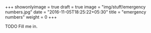 +++
showonlyimage = true
draft = true
image = "img/stuff/emergency numbers.jpg"
date = "2016-11-05T18:25:22+05:30"
title = "emergency numbers"
weight = 0
+++

TODO Fill me in.

